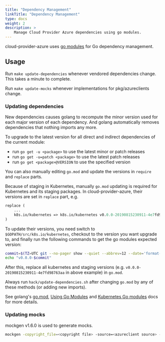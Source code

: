 ```yaml
---
title: "Dependency Management"
linkTitle: "Dependency Management"
type: docs
weight: 2
description: >
    Manage Cloud Provider Azure dependencies using go modules.
---
```


cloud-provider-azure uses [go modules] for Go dependency management.

## Usage

Run `make update-dependencies` whenever vendored dependencies change.
This takes a minute to complete.

Run `make update-mocks` whenever implementations for pkg/azureclients change.

### Updating dependencies

New dependencies causes golang to recompute the minor version used for each major version of each dependency. And
golang automatically removes dependencies that nothing imports any more.

To upgrade to the latest version for all direct and indirect dependencies of the current module:

* run `go get -u <package>` to use the latest minor or patch releases
* run `go get -u=patch <package>` to use the latest patch releases
* run `go get <package>@VERSION` to use the specified version

You can also manually editing `go.mod` and update the versions in `require` and `replace` parts.

Because of staging in Kubernetes, manually `go.mod` updating is required for Kubernetes and
its staging packages. In cloud-provider-azure, their versions are set in `replace` part, e.g.

```go.mod
replace (
    ...
    k8s.io/kubernetes => k8s.io/kubernetes v0.0.0-20190815230911-4e7fd98763aa
)
```

To update their versions, you need switch to `$GOPATH/src/k8s.io/kubernetes`, checkout to
the version you want upgrade to, and finally run the following commands to get the go modules expected version:

```sh
commit=$(TZ=UTC git --no-pager show --quiet --abbrev=12 --date='format-local:%Y%m%d%H%M%S' --format="%cd-%h")
echo "v0.0.0-$commit"
```

After this, replace all kubernetes and staging versions (e.g. `v0.0.0-20190815230911-4e7fd98763aa` in above example) in `go.mod`.

Always run `hack/update-dependencies.sh` after changing `go.mod` by any of these methods (or adding new imports).

See golang's [go.mod], [Using Go Modules] and [Kubernetes Go modules] docs for more details.


[go.mod]: https://github.com/golang/go/wiki/Modules#gomod
[go modules]: https://github.com/golang/go/wiki/Modules
[`hack/update-dependencies.sh`]: https://github.com/kubernetes-sigs/cloud-provider-azure/blob/master/hack/update-dependencies.sh
[Using Go Modules]: https://blog.golang.org/using-go-modules
[Kubernetes Go modules]: https://github.com/kubernetes/enhancements/blob/master/keps/sig-architecture/2019-03-19-go-modules.md

### Updating mocks

mockgen v1.6.0 is used to generate mocks.

```sh
mockgen -copyright_file=<copyright file> -source=<azureclient source> -package=<mock package>
```

